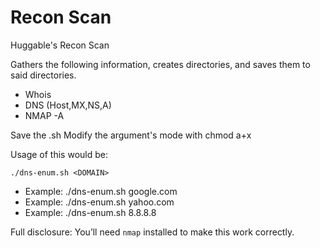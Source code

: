 # Recon Scan
Huggable's Recon Scan

Gathers the following information, creates directories, and saves them to said directories.
* Whois
* DNS (Host,MX,NS,A)
* NMAP -A

Save the .sh
Modify the argument's mode with chmod a+x

Usage of this would be:

`./dns-enum.sh <DOMAIN>`
* Example: ./dns-enum.sh google.com 
* Example: ./dns-enum.sh yahoo.com 
* Example: ./dns-enum.sh 8.8.8.8 

Full disclosure: You’ll need `nmap` installed to make this work correctly.
